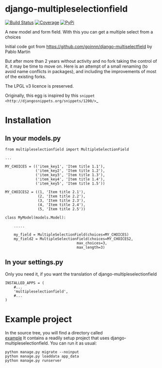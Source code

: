 django-multipleselectionfield
=======================

[![Build Status](https://travis-ci.org/onekiloparsec/django-multipleselectionfield.png?branch=master)](https://travis-ci.org/onekiloparsec/django-multipleselectionfield)
[![Coverage](https://coveralls.io/repos/onekiloparsec/django-multipleselectionfield/badge.png?branch=master)](https://coveralls.io/r/onekiloparsec/django-multipleselectionfield)
[![PyPi](https://pypip.in/d/django-multipleselectionfield/badge.png)](https://pypi.python.org/pypi/django-multipleselectionfield)

A new model and form field. With this you can get a multiple select from a choices

Initial code got from https://github.com/goinnn/django-multiselectfield by Pablo Martin

But after more than 2 years without activity and no fork taking the control of it, it may be time
to move on. Here is an attempt of a small renaming (to avoid name conflicts in packages),
and including the improvements of most of the existing forks.

The LPGL v3 licence is preserved.

Originally, this egg is inspired by this `snippet <http://djangosnippets.org/snippets/1200/>`_


Installation
============


In your models.py
-----------------

    from multipleselectionfield import MultipleSelectionField

    ...

    MY_CHOICES = (('item_key1', 'Item title 1.1'),
                  ('item_key2', 'Item title 1.2'),
                  ('item_key3', 'Item title 1.3'),
                  ('item_key4', 'Item title 1.4'),
                  ('item_key5', 'Item title 1.5'))

    MY_CHOICES2 = ((1, 'Item title 2.1'),
                   (2, 'Item title 2.2'),
                   (3, 'Item title 2.3'),
                   (4, 'Item title 2.4'),
                   (5, 'Item title 2.5'))

    class MyModel(models.Model):

        .....

        my_field = MultipleSelectionField(choices=MY_CHOICES)
        my_field2 = MultipleSelectionField(choices=MY_CHOICES2,
                                     max_choices=3,
                                     max_length=3)


In your settings.py
-------------------

Only you need it, if you want the translation of django-multipleselectionfield

    INSTALLED_APPS = (
        #...
        'multipleselectionfield',
        #...        
    )



Example project
===============

In the source tree, you will find a directory called  
[example](https://github.com/onekiloparsec/django-multipleselectionfield/tree/master/example/) 
It contains a readily setup project that uses django-multipleselectionfield. You can run it as usual:

    python manage.py migrate --noinput
    python manage.py loaddata app_data
    python manage.py runserver
